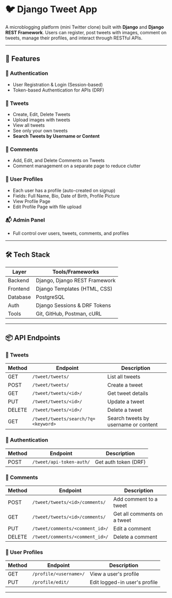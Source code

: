 # 🐦 Django Tweet App

A microblogging platform (mini Twitter clone) built with **Django** and **Django REST Framework**. Users can register, post tweets with images, comment on tweets, manage their profiles, and interact through RESTful APIs.

---

## 🚀 Features

### 🔐 Authentication
- User Registration & Login (Session-based)
- Token-based Authentication for APIs (DRF)

### 🐥 Tweets
- Create, Edit, Delete Tweets
- Upload images with tweets
- View all tweets
- See only your own tweets
- **Search Tweets by Username or Content**

### 💬 Comments
- Add, Edit, and Delete Comments on Tweets
- Comment management on a separate page to reduce clutter

### 🙋 User Profiles
- Each user has a profile (auto-created on signup)
- Fields: Full Name, Bio, Date of Birth, Profile Picture
- View Profile Page
- Edit Profile Page with file upload

### 📬 Admin Panel
- Full control over users, tweets, comments, and profiles

---

## 🛠️ Tech Stack

| Layer        | Tools/Frameworks                |
|--------------|---------------------------------|
| Backend      | Django, Django REST Framework   |
| Frontend     | Django Templates (HTML, CSS)    |
| Database     | PostgreSQL                      |
| Auth         | Django Sessions & DRF Tokens    |
| Tools        | Git, GitHub, Postman, cURL      |

---

## 📦 API Endpoints

### 🔁 Tweets
| Method | Endpoint                             | Description                           |
|--------|--------------------------------------|---------------------------------------|
| GET    | `/tweet/tweets/`                     | List all tweets                       |
| POST   | `/tweet/tweets/`                     | Create a tweet                        |
| GET    | `/tweet/tweets/<id>/`                | Get tweet details                     |
| PUT    | `/tweet/tweets/<id>/`                | Update a tweet                        |
| DELETE | `/tweet/tweets/<id>/`                | Delete a tweet                        |
| GET    | `/tweet/tweets/search/?q=<keyword>`  | Search tweets by username or content  |

### 🔐 Authentication
| Method | Endpoint                  | Description                        |
|--------|---------------------------|------------------------------------|
| POST   | `/tweet/api-token-auth/`  | Get auth token (DRF)               |

### 💬 Comments
| Method | Endpoint                             | Description                    |
|--------|--------------------------------------|--------------------------------|
| POST   | `/tweet/tweets/<id>/comments/`       | Add comment to a tweet         |
| GET    | `/tweet/tweets/<id>/comments/`       | Get all comments on a tweet    |
| PUT    | `/tweet/comments/<comment_id>/`      | Edit a comment                 |
| DELETE | `/tweet/comments/<comment_id>/`      | Delete a comment               |

### 👤 User Profiles
| Method | Endpoint                        | Description                    |
|--------|---------------------------------|--------------------------------|
| GET    | `/profile/<username>/`          | View a user's profile          |
| PUT    | `/profile/edit/`                | Edit logged-in user's profile  |

---
